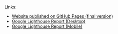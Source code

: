 Links:

- [Website published on GitHub Pages (final version)](https://jxbang94.github.io/Website-main/)
- [Google Lighthouse Report (Desktop)](https://googlechrome.github.io/lighthouse/viewer/?gist=01eb41968a9d11e50978647ba69b030e)
- [Google Lighthouse Report (Mobile)](https://googlechrome.github.io/lighthouse/viewer/?gist=7aded13abb7be5e5553893f68c624b3e)


